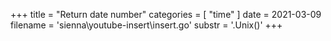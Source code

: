 +++
title = "Return date number"
categories = [ "time" ]
date = 2021-03-09
filename = 'sienna\youtube-insert\insert.go'
substr = '.Unix()'
+++
